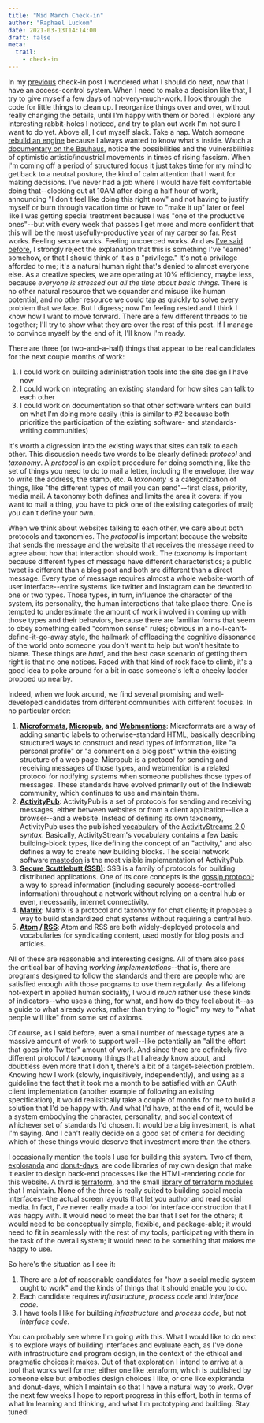 ```yaml
---
title: "Mid March Check-in"
author: "Raphael Luckom"
date: 2021-03-13T14:14:00
draft: false
meta:
  trail:
    - check-in
---
```

In my [previous](https://raphaelluckom.com/posts/early_march_check_in.html) check-in post I wondered what
I should do next, now that I have an access-control system. When I need to make a decision like that, I try
to give myself a few days of not-very-much-work. I look through the code for little things to clean up. I
reorganize things over and over, without really changing the details, until I'm happy with them or bored. I
explore any interesting rabbit-holes I noticed, and try to plan out work I'm not sure I want to do yet. Above
all, I cut myself slack. Take a nap. Watch someone [rebuild an engine](https://www.youtube.com/watch?v=gq1PseOe7Ik) because
I always wanted to know what's inside. Watch a [documentary on the Bauhaus](https://www.youtube.com/watch?v=2a45UBCIbJc),
notice the possibilities and the vulnerabilities of optimistic artistic/industrial movements in times of rising fascism.
When I'm coming off a period of structured focus it just takes time for my mind to get back to a neutral posture,
the kind of calm attention that I want for making decisions. I've never had a job where I would have felt comfortable
doing that--clocking out at 10AM after doing a half hour of work, announcing "I don't feel like doing this right now"
and not having to justify myself or burn through vacation time or have to "make it up" later or feel like I was getting 
special treatment because I was "one of the productive ones"--but  with every week that passes I get more and more confident 
that this will be the most usefully-productive year of my career so far. Rest works. Feeling secure works. Feeling uncoerced
works. And as [I've said before](https://raphaelluckom.com/posts/hard_work.html), I strongly reject the explanation that this
is something I've "earned" somehow, or that I should think of it as a "privilege." It's not a privilege afforded to me; it's a
natural human right that's denied to almost everyone else. As a creative species, we are operating at 10% efficiency, maybe
less, because _everyone is stressed out all the time about basic things_. There is no other natural resource that we squander and misuse like human
potential, and no other resource we could tap as quickly to solve every problem that we face. But I digress; now I'm feeling
rested and I think I know how I want to move forward. There are a few different threads to tie together; I'll try to show what
they are over the rest of this post. If I manage to convince myself by the end of it, I'll know I'm ready.

There are three (or two-and-a-half) things that appear to be real candidates for the next couple months of work:

1. I could work on building administration tools into the site design I have now
2. I could work on integrating an existing standard for how sites can talk to each other
3. I could work on documentation so that other software writers can build on what I'm doing more easily (this
   is similar to #2 because both prioritize the participation of the existing software- and standards-writing communities)

It's worth a digression into the existing ways that sites can talk to each other. This discussion needs two words
to be clearly defined: _protocol_ and _taxonomy_. A _protocol_ is an explicit procedure for doing something, like the
set of things you need to do to mail a letter, including the envelope, the way to write the address, the stamp, etc.
A _taxonomy_ is a categorization of things, like "the different types of mail you can send"--first class, priority, media mail.
A taxonomy both defines and limits the area it covers: if you want to mail a thing, you have to pick one of the existing categories
of mail; you can't define your own.

When we think about websites talking to each other, we care about both protocols and taxonomies. The _protocol_ is important
because the website that sends the message and the website that receives the message need to agree about how that interaction
should work. The _taxonomy_ is important because different types of message have different characteristics; a public tweet is
different than a blog post and both are different than a direct message. Every type of message requires almost a whole website-worth
of user interface--entire systems like twitter and instagram can be devoted to one or two types. Those types, in turn, influence
the character of the system, its personality, the human interactions that take place there. One is tempted to underestimate the
amount of work involved in coming up with those types and their behaviors, because there are familiar forms that seem to
obey something called "common sense" rules; obvious in a no-I-can't-define-it-go-away style, the hallmark of offloading the
cognitive dissonance of the world onto someone you don't want to help but won't hesitate to blame. These things are _hard_, and
the best case scenario of getting them right is that no one notices. Faced with that kind of rock face to climb, it's a good idea
to poke around for a bit in case someone's left a cheeky ladder propped up nearby.

Indeed, when we look around, we find several promising and well-developed candidates from different communities with different focuses.
In no particular order:

1. __[Microformats](https://microformats.org/wiki/microformats2), 
   [Micropub](https://www.w3.org/TR/micropub/), 
   and [Webmentions](https://www.w3.org/TR/webmention/)__: Microformats are a way of adding smantic labels to otherwise-standard HTML,
   basically describing structured ways to construct and read types of information, like "a personal profile" or "a comment on a blog post"
   within the existing structure of a web page. Micropub is a protocol for sending and receiving messages of those types, and webmention
   is a related protocol for notifying systems when someone publishes those types of messages. These standards have evolved primarily out
   of the Indieweb community, which continues to use and maintain them.
2. __[ActivityPub](https://www.w3.org/TR/activitypub/)__: ActivityPub is a set of protocols for sending and receiving messages, either
   between websites or from a client application--like a browser--and a website. Instead of defining its own taxonomy, ActivityPub uses
   the published [vocabulary](https://www.w3.org/TR/activitystreams-vocabulary/) of the [ActivityStreams 2.0](https://www.w3.org/TR/activitystreams-core/)
   _syntax_. Basically, ActivityStream's vocabulary contains a few basic building-block types, like defining the concept of an "activity,"
   and also defines a way to create new building blocks. The social network software [mastodon](https://mastodon.social/about) is the most
   visible implementation of ActivityPub.
3. __[Secure Scuttlebutt (SSB)](https://dl.acm.org/doi/pdf/10.1145/3357150.3357396)__: SSB is a family of protocols for building distributed
   applications. One of its core concepts is the [gossip protocol](https://alvaro-videla.com/2015/12/gossip-protocols.html); a way to spread
   information (including securely access-controlled information) throughout a network without relying on a central hub or even, necessarily,
   internet connectivity.
4. __[Matrix](https://matrix.org/faq/)__: Matrix is a protocol and taxonomy for chat clients; it proposes a way to build standardized chat systems
   without requiring a central hub.
5. __[Atom](https://datatracker.ietf.org/wg/atompub/documents/) / [RSS](https://en.wikipedia.org/wiki/RSS)__: Atom and RSS are both widely-deployed
   protocols and vocabularies for syndicating content, used mostly for blog posts and articles.

All of these are reasonable and interesting designs. All of them also pass the critical bar of having _working implementations_--that is, there are
programs designed to follow the standards and there are people who are satisfied enough with those programs to use them regularly. As a lifelong not-expert
in applied human sociality, I would _much_ rather use these kinds of indicators--who uses a thing, for what, and how do they feel about it--as a guide
to what already works, rather than trying to "logic" my way to "what people will like" from some set of axioms.

Of course, as I said before, even a small number of message types are a massive amount of work to support well--like potentially an "all the effort that goes
into Twitter" amount of work. And since there are definitely five different protocol / taxonomy things that I already know about, and doubtless
even more that I don't, there's a bit of a target-selection problem. Knowing how I work (slowly, inquisitively, independently),
and using as a guideline the fact that it took me a month to be satisfied with an OAuth client implementation (another example of following
an existing specification), it would realistically take a couple of months for me to build a solution that I'd be happy with. And what I'd have, at the
end of it, would be a system embodying the character, personality, and social context of whichever set of standards I'd chosen. It would be a
big investment, is what I'm saying. And I can't really decide on a good set of criteria for deciding which of these things would deserve that investment
more than the others.

I occasionally mention the tools I use for building this system. Two of them, [exploranda](https://github.com/RLuckom/exploranda-core) and 
[donut-days](https://github.com/RLuckom/donut-days), are code libraries of my own design that make it easier to design back-end processes like
the HTML-rendering code for this website. A third is [terraform](https://www.terraform.io/), and the small [library of terraform modules](https://github.com/RLuckom/terraform_modules)
that I maintain. None of the three is really suited to building social media interfaces--the actual screen layouts that let you author and
read social media. In fact, I've never really made a tool for interface construction that I was happy with. It would need to meet the bar that I set
for the others; it would need to be conceptually simple, flexible, and package-able; it would need to fit in seamlessly with the rest of my tools,
participating with them in the task of the overall system; it would need to be something that makes me happy to use.

So here's the situation as I see it:

1. There are a _lot_ of reasonable candidates for "how a social media system ought to work" and the kinds of things that it should enable you to do.
2. Each candidate requires _infrastructure_, _process code_ and _interface code_.
3. I have tools I like for building _infrastructure_ and _process code_, but not _interface code_.

You can probably see where I'm going with this. What I would like to do next is to explore ways of building interfaces and evaluate each, as I've done
with infrastructure and program design, in the context of the ethical and pragmatic choices it makes. Out of that exploration I intend to arrive
at a tool that works well for me; either one like terraform, which is published by someone else but embodies design choices I like, or one
like exploranda and donut-days, which I maintain so that I have a natural way to work. Over the next few weeks I hope to report progress in this effort,
both in terms of what Im learning and thinking, and what I'm prototyping and building. Stay tuned!
